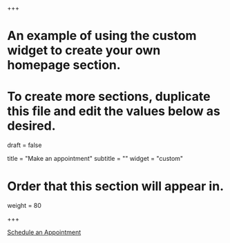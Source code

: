 +++
# An example of using the custom widget to create your own homepage section.
# To create more sections, duplicate this file and edit the values below as desired.

draft = false

title = "Make an appointment"
subtitle = ""
widget = "custom"

# Order that this section will appear in.
weight = 80

+++

<script type="text/javascript" src="https://www.ClickBook.net/dev/bc.nsf/cb_mode1.js?Open&title=Schedule an Appointment&type=button&uid=CCC0BB7643551F94CA257853003EEE9E"></script><noscript><a href='http://keithmannock.ClickBook.net' title='Schedule an Appointment'>Schedule an Appointment</a></noscript>